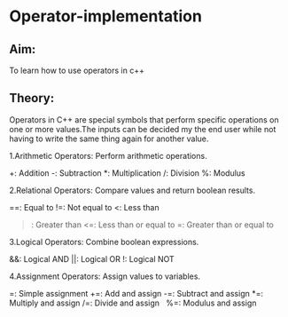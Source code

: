 # Operator-implementation

## Aim:
To learn how to use operators in c++

## Theory:

Operators in C++ are special symbols that perform specific operations on one or more values.The inputs can be decided my the end user while not having to write the same thing again for another value.


1.Arithmetic Operators: Perform arithmetic operations.

+: Addition
-: Subtraction
*: Multiplication
/: Division
%: Modulus


2.Relational Operators: Compare values and return boolean results. 

==: Equal to
!=: Not equal to
<: Less than
>: Greater than
<=: Less than or equal to
>=: Greater than or equal to


3.Logical Operators: Combine boolean expressions.   

&&: Logical AND
||: Logical OR
!: Logical NOT


4.Assignment Operators: Assign values to variables.

=: Simple assignment
+=: Add and assign
-=: Subtract and assign
*=: Multiply and assign
/=: Divide and assign   
%=: Modulus and assign
